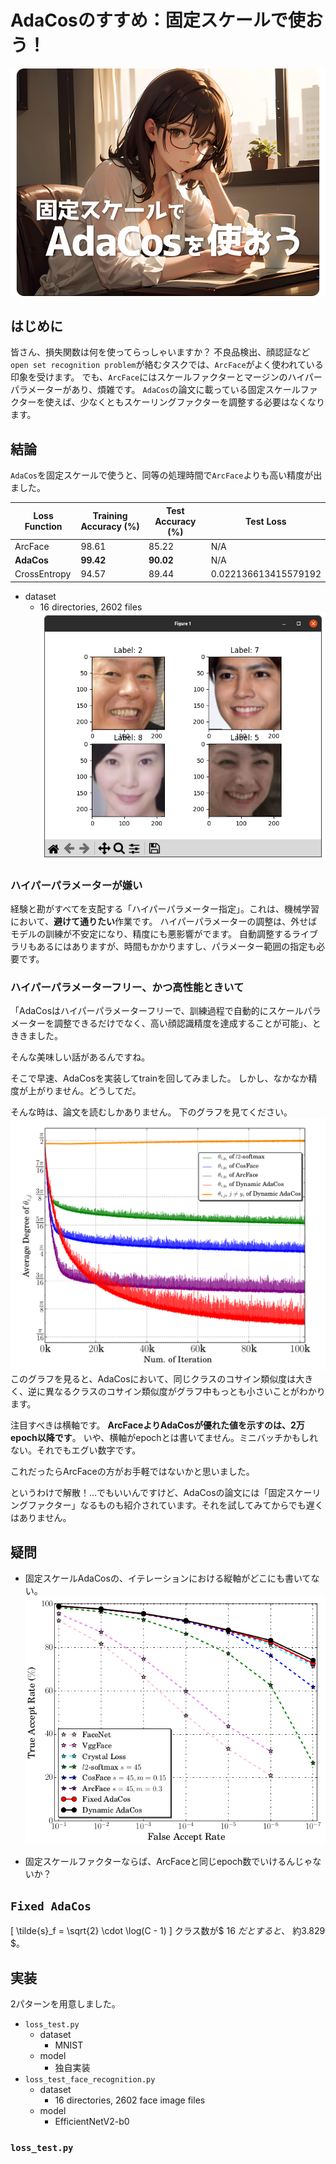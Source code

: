 # AdaCosのすすめ：固定スケールで使おう！

![](assets/eye_catch.png)

## はじめに
皆さん、損失関数は何を使ってらっしゃいますか？
不良品検出、顔認証など`open set recognition problem`が絡むタスクでは、`ArcFace`がよく使われている印象を受けます。
でも、`ArcFace`にはスケールファクターとマージンのハイパーパラメーターがあり、煩雑です。
`AdaCos`の論文に載っている固定スケールファクターを使えば、少なくともスケーリングファクターを調整する必要はなくなります。

## 結論
`AdaCos`を固定スケールで使うと、同等の処理時間で`ArcFace`よりも高い精度が出ました。

| Loss Function  | Training Accuracy (%) | Test Accuracy (%) | Test Loss               |
|----------------|-----------------------|-------------------|-------------------------|
| ArcFace        | 98.61                 | 85.22             | N/A                     |
| **AdaCos**     | **99.42**             | **90.02**         | N/A                     |
| CrossEntropy   | 94.57                 | 89.44             | 0.022136613415579192    |

- dataset
  - 16 directories, 2602 files
    ![](assets/2023-09-27-12-17-05.png)

### ハイパーパラメーターが嫌い
経験と勘がすべてを支配する「ハイパーパラメーター指定」。これは、機械学習において、**避けて通りたい**作業です。
ハイパーパラメーターの調整は、外せばモデルの訓練が不安定になり、精度にも悪影響がでます。
自動調整するライブラリもあるにはありますが、時間もかかりますし、パラメーター範囲の指定も必要です。

### ハイパーパラメーターフリー、かつ高性能ときいて
「AdaCosはハイパーパラメーターフリーで、訓練過程で自動的にスケールパラメーターを調整できるだけでなく、高い顔認識精度を達成することが可能」、とききました。

そんな美味しい話があるんですね。

そこで早速、AdaCosを実装してtrainを回してみました。
しかし、なかなか精度が上がりません。どうしてだ。

そんな時は、論文を読むしかありません。
下のグラフを見てください。
![](assets/2023-09-23-22-46-46.png)
このグラフを見ると、AdaCosにおいて、同じクラスのコサイン類似度は大きく、逆に異なるクラスのコサイン類似度がグラフ中もっとも小さいことがわかります。

注目すべきは横軸です。
**ArcFaceよりAdaCosが優れた値を示すのは、2万epoch以降です**。
いや、横軸がepochとは書いてません。ミニバッチかもしれない。それでもエグい数字です。

これだったらArcFaceの方がお手軽ではないかと思いました。

というわけで解散！…でもいいんですけど、AdaCosの論文には「固定スケーリングファクター」なるものも紹介されています。それを試してみてからでも遅くはありません。

## 疑問
- 固定スケールAdaCosの、イテレーションにおける縦軸がどこにも書いてない。
![](assets/2023-09-24-10-12-49.png)

- 固定スケールファクターならば、ArcFaceと同じepoch数でいけるんじゃないか？

## `Fixed AdaCos`
\[
\tilde{s}_f = \sqrt{2} \cdot \log(C - 1)
\]
クラス数が$ 16 $だとすると、$ 約3.829 $。

## 実装
2パターンを用意しました。
- `loss_test.py`
  - dataset
    - MNIST
  - model
    - 独自実装
- `loss_test_face_recognition.py`
  - dataset
    - 16 directories, 2602 face image files
  - model
    - EfficientNetV2-b0

### `loss_test.py`

